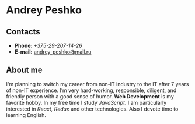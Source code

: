 # Andrey Peshko

## Contacts
* **Phone:** *+375-29-207-14-26*
* **E-mail:** andrey_peshko@mail.ru

## About me
I'm planning to switch my career from non-IT industry to the IT after 7 years of non-IT experience. I’m very hard-working, responsible, diligent, and friendly person with a good sense of humor.
**Web Development** is my favorite hobby. In my free time I study *JavaScript*. I am particularly interested in *React, Redux* and other technologies. Also I devote time to learn­ing English.